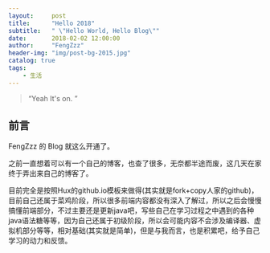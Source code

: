 ```yaml
---
layout:     post
title:      "Hello 2018"
subtitle:   " \"Hello World, Hello Blog\""
date:       2018-02-02 12:00:00
author:     "FengZzz"
header-img: "img/post-bg-2015.jpg"
catalog: true
tags:
    - 生活
---
```


> “Yeah It's on. ”


## 前言

FengZzz 的 Blog 就这么开通了。 



之前一直想着可以有一个自己的博客，也查了很多，无奈都半途而废，这几天在家终于弄出来自己的博客了。

目前完全是按照Hux的github.io模板来做得(其实就是fork+copy人家的github)，目前自己还属于菜鸡阶段，所以很多前端内容都没有深入了解过，所以之后会慢慢搞懂前端部分，不过主要还是更新java吧，写些自己在学习过程之中遇到的各种java语法糖等等，因为自己还属于初级阶段，所以会可能内容不会涉及编译器、虚拟机部分等等，相对基础(其实就是简单)，但是与我而言，也是积累吧，给予自己学习的动力和反馈。
